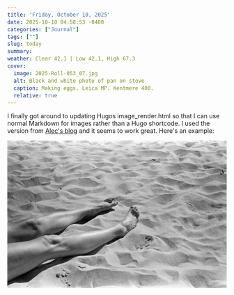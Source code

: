 ```yaml
---
title: 'Friday, October 10, 2025'
date: 2025-10-10 04:58:53 -0400
categories: ["Journal"]
tags: [""]
slug: today
summary: 
weather: Clear 42.1 | Low 42.1, High 67.3
cover: 
  image: 2025-Roll-053_07.jpg
  alt: Black and white photo of pan on stove
  caption: Making eggs. Leica MP. Kentmere 400.
  relative: true
---
```



I finally got around to updating Hugos image_render.html so that I can use normal Markdown for images rather than a Hugo shortcode. I used the version from [Alec's blog](https://alecsargent.codeberg.page/notes/hugo/) and it seems to work great. Here's an example:

![An image alt text](2025-Roll-049-02.jpg "We'll miss beach season!")




